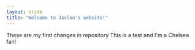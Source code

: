 ```yaml
---
layout: slide
title: "Welcome to Javlon's website!"
---
```

These are my first changes in repository
This is a test and I'm a Chelsea fan!

